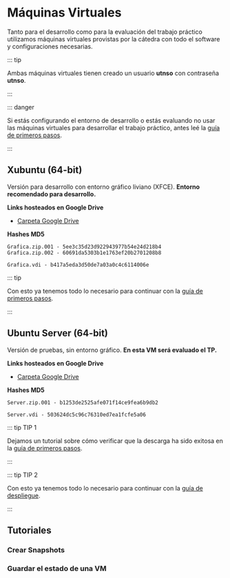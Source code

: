 # Máquinas Virtuales

Tanto para el desarrollo como para la evaluación del trabajo práctico utilizamos
máquinas virtuales provistas por la cátedra con todo el software y
configuraciones necesarias.

::: tip

Ambas máquinas virtuales tienen creado un usuario **utnso** con contraseña
**utnso**.

:::

::: danger

Si estás configurando el entorno de desarrollo o estás evaluando no usar las máquinas
virtuales para desarrollar el trabajo práctico, antes leé la
[guía de primeros pasos](/primeros-pasos/entorno-linux).

:::


## Xubuntu (64-bit)

Versión para desarrollo con entorno gráfico liviano (XFCE). **Entorno recomendado para
desarrollo.**

**Links hosteados en Google Drive**

- [Carpeta Google Drive](https://faq.utnso.com.ar/vm-gui)

**Hashes MD5**

```:no-line-numbers
Grafica.zip.001 - 5ee3c35d23d922943977b54e24d218b4
Grafica.zip.002 - 60691da5303b1e1763ef20b2701208b8

Grafica.vdi - b417a5eda3d50de7a03a0c4c6114006e
```

::: tip

Con esto ya tenemos todo lo necesario para continuar con la
[guía de primeros pasos](/primeros-pasos/entorno-linux#descargar-la-mquina-virtual).

:::

## Ubuntu Server (64-bit)

Versión de pruebas, sin entorno gráfico. **En esta VM será evaluado el TP.**

**Links hosteados en Google Drive**

- [Carpeta Google Drive](https://faq.utnso.com.ar/vm-server)

**Hashes MD5**

```:no-line-numbers
Server.zip.001 - b1253de2525afe071f14ce9fea6b9db2

Server.vdi - 503624dc5c96c76310ed7ea1fcfe5a06
```


::: tip TIP 1

Dejamos un tutorial sobre cómo verificar que la descarga ha sido exitosa en la
[guía de primeros pasos](/primeros-pasos/entorno-linux#verificar-la-descarga).

:::

::: tip TIP 2

Con esto ya tenemos todo lo necesario para continuar con la
[guía de despliegue](/guias/herramientas/deploy#practicar).

:::


## Tutoriales

### Crear Snapshots
<YouTube v="u1L23ziKgz4"/>

### Guardar el estado de una VM
<YouTube v="YqFybzQmqOc"/>

